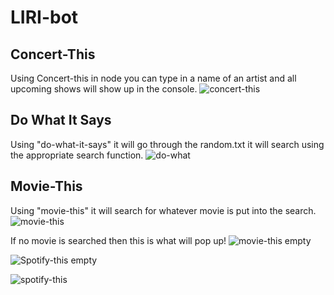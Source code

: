 # LIRI-bot

## Concert-This
Using Concert-this in node you can type in a name of an artist and all upcoming shows will show up in the console.
![concert-this](https://user-images.githubusercontent.com/20998910/54946470-815cf480-4f0e-11e9-8683-9c8ad91e53c6.gif)


## Do What It Says
Using "do-what-it-says" it will go through the random.txt it will search using the appropriate search function.
![do-what](https://user-images.githubusercontent.com/20998910/54946508-96398800-4f0e-11e9-90c2-e1030520cd8b.gif)

## Movie-This
Using "movie-this" it will search for whatever movie is put into the search.
![movie-this](https://user-images.githubusercontent.com/20998910/54946667-03e5b400-4f0f-11e9-9b63-e2170280a960.gif)

If no movie is searched then this is what will pop up!
![movie-this empty](https://user-images.githubusercontent.com/20998910/54946663-01835a00-4f0f-11e9-9769-c15284574a65.gif)

![Spotify-this empty](https://user-images.githubusercontent.com/20998910/54946671-06480e00-4f0f-11e9-99e1-5af53ae77ad3.gif)

![spotify-this](https://user-images.githubusercontent.com/20998910/54946679-08aa6800-4f0f-11e9-9298-a90c6f88e185.gif)
